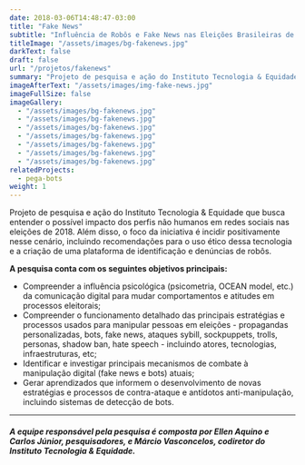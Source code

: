 ```yaml
---
date: 2018-03-06T14:48:47-03:00
title: "Fake News"
subtitle: "Influência de Robôs e Fake News nas Eleições Brasileiras de 2018"
titleImage: "/assets/images/bg-fakenews.jpg"
darkText: false
draft: false
url: "/projetos/fakenews"
summary: "Projeto de pesquisa e ação do Instituto Tecnologia & Equidade que busca entender o possível impacto dos perfis não humanos em redes sociais nas eleições de 2018. Além disso, o foco da iniciativa é incidir positivamente nesse cenário, incluindo recomendações para o uso ético dessa tecnologia e a criação de uma plataforma de identificação e denúncias de robôs."
imageAfterText: "/assets/images/img-fake-news.jpg"
imageFullSize: false
imageGallery:
  - "/assets/images/bg-fakenews.jpg"
  - "/assets/images/bg-fakenews.jpg"
  - "/assets/images/bg-fakenews.jpg"
  - "/assets/images/bg-fakenews.jpg"
  - "/assets/images/bg-fakenews.jpg"
  - "/assets/images/bg-fakenews.jpg"
  - "/assets/images/bg-fakenews.jpg"
relatedProjects:
  - pega-bots
weight: 1
---
```


Projeto de pesquisa e ação do Instituto Tecnologia & Equidade que busca entender o possível impacto dos perfis não humanos em redes sociais nas eleições de 2018. Além disso, o foco da iniciativa é incidir positivamente nesse cenário, incluindo recomendações para o uso ético dessa tecnologia e a criação de uma plataforma de identificação e denúncias de robôs.

**A pesquisa conta com os seguintes objetivos principais:**

- Compreender a influência psicológica (psicometria, OCEAN model, etc.) da comunicação digital para mudar comportamentos e atitudes em processos eleitorais;
- Compreender o funcionamento detalhado das principais estratégias e processos usados para manipular pessoas em  eleições - propagandas personalizadas, bots, fake news, ataques sybill, sockpuppets, trolls, personas, shadow ban, hate speech  - incluindo atores, tecnologias, infraestruturas, etc;
- Identificar e investigar principais mecanismos de combate à manipulação digital (fake news e bots) atuais;
- Gerar aprendizados que informem o desenvolvimento de novas estratégias e processos de contra-ataque e antídotos anti-manipulação, incluindo sistemas de detecção de bots.

***
##### A equipe responsável pela pesquisa é composta por Ellen Aquino e Carlos Júnior, pesquisadores, e Márcio Vasconcelos, codiretor do Instituto Tecnologia & Equidade. #####
